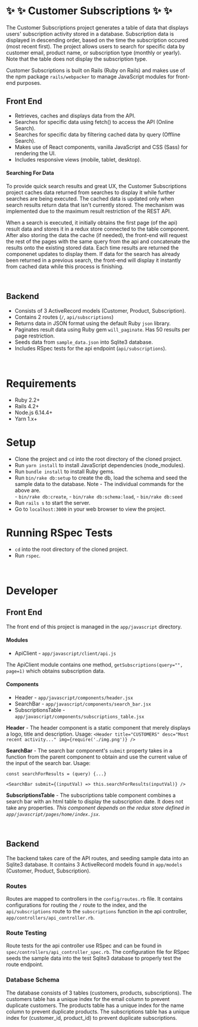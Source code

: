 # :sparkles: :sparkles: Customer Subscriptions :sparkles: :sparkles:

The Customer Subscriptions project generates a table of data that displays users' subscription activity stored in a database. Subscription data is displayed in descending order, based on the time the subscription occured (most recent first). The project allows users to search for specific data by customer email, product name, or subscription type (monthly or yearly). Note that the table does not display the subscription type.

Customer Subscriptions is built on Rails (Ruby on Rails) and makes use of the npm package `rails/webpacker` to manage JavaScript modules for front-end purposes. 

## Front End
- Retrieves, caches and displays data from the API.
- Searches for specific data using fetch() to access the API (Online Search).
- Searches for specific data by filtering cached data by query (Offline Search).
- Makes use of React components, vanilla JavaScript and CSS (Sass) for rendering the UI.
- Includes responsive views (mobile, tablet, desktop). 

#### Searching For Data
To provide quick search results and great UX, the Customer Subscriptions project caches data returned from searches to display it while further searches are being executed. The cached data is updated only when search results return data that isn't currently stored. The mechanism was implemented due to the maximum result restriction of the REST API. 

When a search is executed, it initially obtains the first page (of the api) result data and stores it in a redux store connected to the table component. After also storing the data the cache (if needed), the front-end will request the rest of the pages with the same query from the api and concatenate the results onto the existing stored data. Each time results are returned the componenet updates to display them. If data for the search has already been returned in a previous search, the front-end will display it instantly from cached data while this process is finishing. 

<br />

## Backend
- Consists of 3 ActiveRecord models (Customer, Product, Subscription).
- Contains 2 routes (`/`, `api/subscriptions`)
- Returns data in JSON format using the default Ruby `json` library.  
- Paginates result data using Ruby gem `will_paginate`. Has 50 results per page restriction.
- Seeds data from `sample_data.json` into Sqlite3 database.
- Includes RSpec tests for the api endpoint (`api/subscriptions`).

<br />

# Requirements
- Ruby 2.2+
- Rails 4.2+
- Node.js 6.14.4+
- Yarn 1.x+

# Setup

- Clone the project and `cd` into the root directory of the cloned project.
- Run `yarn install` to install JavaScript dependencies (node_modules).
- Run `bundle install` to install Ruby gems. 
- Run `bin/rake db:setup` to create the db, load the schema and seed the sample data to the database.
    Note - The individual commands for the above are.  
        - `bin/rake db:create`, 
        - `bin/rake db:schema:load`, 
        - `bin/rake db:seed`
- Run `rails s` to start the server.
- Go to `localhost:3000` in your web browser to view the project.

# Running RSpec Tests

- `cd` into the root directory of the cloned project.
- Run `rspec`.

<br />

# Developer

## Front End 
The front end of this project is managed in the `app/javascript` directory. 
#### Modules

- ApiClient - `app/javascript/client/api.js`

The ApiClient module contains one method, `getSubscriptions(query="", page=1)` which obtains subscription data. 

#### Components
- Header - `app/javascript/components/header.jsx`
- SearchBar - `app/javascript/components/search_bar.jsx`
- SubscriptionsTable - `app/javascript/components/subscriptions_table.jsx`

__Header__ - The header component is a static component that merely displays a logo, title and description. 
Usage: `<Header title="CUSTOMERS" desc="Most recent activity..." img={require('./img.png')} />`


__SearchBar__ - The search bar component's `submit` property takes in a function from the parent component to obtain and use the current value of the input of the search bar.
Usage: 
```
const searchForResults = (query) {...}

<SearchBar submit={(inputVal) => this.searchForResults(inputVal)} />
```  

__SubscriptionsTable__ - The subscriptions table component combines a search bar with an html table to display the subscription date. It does not take any properties. _This component depends on the redux store defined in `app/javascript/pages/home/index.jsx`_.

<br />

## Backend

The backend takes care of the API routes, and seeding sample data into an Sqlite3 database. It contains 3 ActiveRecord models found in `app/models` (Customer, Product, Subscription).

### Routes

Routes are mapped to controllers in the `config/routes.rb` file. It contains configurations for routing the `/` route to the index, and the `api/subscriptions` route to the `subscriptions` function in the api controller, `app/controllers/api_controller.rb`.

### Route Testing

Route tests for the api controller use RSpec and can be found in `spec/controllers/api_controller_spec.rb`. The configuration file for RSpec seeds the sample data into the test Sqlite3 database to properly test the route endpoint. 

### Database Schema

The database consists of 3 tables (customers, products, subscriptions). The customers table has a unique index for the email column to prevent duplicate customers. The products table has a unique index for the name column to prevent duplicate products. The subscriptions table has a unique index for (customer_id, product_id) to prevent duplicate subscriptions. 